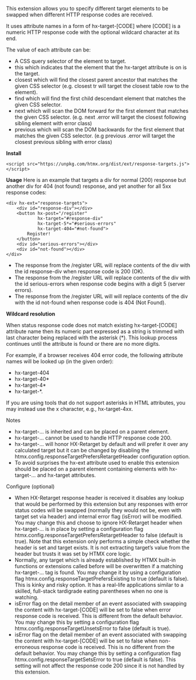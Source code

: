 This extension allows you to specify different target elements to be swapped when different HTTP response codes are received.

It uses attribute names in a form of hx-target-[CODE] where [CODE] is a numeric HTTP response code with the optional wildcard character at its end.

The value of each attribute can be:

- A CSS query selector of the element to target.
- this which indicates that the element that the hx-target attribute is on is the target.
- closest <CSS selector> which will find the closest parent ancestor that matches the given CSS selector (e.g. closest tr will target the closest table row to the element).
- find <CSS selector> which will find the first child descendant element that matches the given CSS selector.
- next <CSS selector> which will scan the DOM forward for the first element that matches the given CSS selector. (e.g. next .error will target the closest following sibling element with error class)
- previous <CSS selector> which will scan the DOM backwards for the first element that matches the given CSS selector. (e.g previous .error will target the closest previous sibling with error class)

**Install**
```
<script src="https://unpkg.com/htmx.org/dist/ext/response-targets.js"></script>
```

**Usage**
Here is an example that targets a div for normal (200) response but another div for 404 (not found) response, and yet another for all 5xx response codes:

```
<div hx-ext="response-targets">
    <div id="response-div"></div>
    <button hx-post="/register"
            hx-target="#response-div"
            hx-target-5*="#serious-errors"
            hx-target-404="#not-found">
        Register!
    </button>
    <div id="serious-errors"></div>
    <div id="not-found"></div>
</div>
```

- The response from the /register URL will replace contents of the div with the id response-div when response code is 200 (OK).
- The response from the /register URL will replace contents of the div with the id serious-errors when response code begins with a digit 5 (server errors).
- The response from the /register URL will will replace contents of the div with the id not-found when response code is 404 (Not Found).

**Wildcard resolution**

When status response code does not match existing hx-target-[CODE] attribute name then its numeric part expressed as a string is trimmed with last character being replaced with the asterisk (*). This lookup process continues until the attribute is found or there are no more digits.

For example, if a browser receives 404 error code, the following attribute names will be looked up (in the given order):

- hx-target-404
- hx-target-40*
- hx-target-4*
- hx-target-*.

If you are using tools that do not support asterisks in HTML attributes, you may instead use the x character, e.g., hx-target-4xx.

Notes

- hx-target-… is inherited and can be placed on a parent element.
- hx-target-… cannot be used to handle HTTP response code 200.
- hx-target-… will honor HX-Retarget by default and will prefer it over any calculated target but it can be changed by disabling the htmx.config.responseTargetPrefersRetargetHeader configuration option.
- To avoid surprises the hx-ext attribute used to enable this extension should be placed on a parent element containing elements with hx-target-… and hx-target attributes.

Configure (optional)

- When HX-Retarget response header is received it disables any lookup that would be performed by this extension but any responses with error status codes will be swapped (normally they would not be, even with target set via header) and internal error flag (isError) will be modified. You may change this and choose to ignore HX-Retarget header when hx-target-… is in place by setting a configuration flag htmx.config.responseTargetPrefersRetargetHeader to false (default is true). Note that this extension only performs a simple check whether the header is set and target exists. It is not extracting target’s value from the header but trusts it was set by HTMX core logic.
- Normally, any target which is already established by HTMX built-in functions or extensions called before will be overwritten if a matching hx-target-… tag is found. You may change it by using a configuration flag htmx.config.responseTargetPrefersExisting to true (default is false). This is kinky and risky option. It has a real-life applications similar to a skilled, full-stack tardigrade eating parentheses when no one is watching.
- isError flag on the detail member of an event associated with swapping the content with hx-target-[CODE] will be set to false when error response code is received. This is different from the default behavior. You may change this by setting a configuration flag htmx.config.responseTargetUnsetsError to false (default is true).
- isError flag on the detail member of an event associated with swapping the content with hx-target-[CODE] will be set to false when non-erroneous response code is received. This is no different from the default behavior. You may change this by setting a configuration flag htmx.config.responseTargetSetsError to true (default is false). This setting will not affect the response code 200 since it is not handled by this extension.
